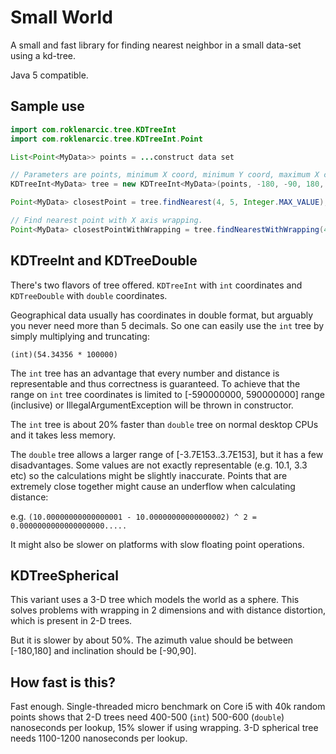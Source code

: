 # Small World

A small and fast library for finding nearest neighbor in a small data-set using a kd-tree.

Java 5 compatible.

## Sample use

```java
import com.roklenarcic.tree.KDTreeInt
import com.roklenarcic.tree.KDTreeInt.Point

List<Point<MyData>> points = ...construct data set

// Parameters are points, minimum X coord, minimum Y coord, maximum X coord, maximum Y coord, all inclusive.
KDTreeInt<MyData> tree = new KDTreeInt<MyData>(points, -180, -90, 180, 90);

Point<MyData> closestPoint = tree.findNearest(4, 5, Integer.MAX_VALUE);

// Find nearest point with X axis wrapping.
Point<MyData> closestPointWithWrapping = tree.findNearestWithWrapping(4, 5, Integer.MAX_VALUE);
```

## KDTreeInt and KDTreeDouble

There's two flavors of tree offered. `KDTreeInt` with `int` coordinates and `KDTreeDouble` with `double` coordinates.

Geographical data usually has coordinates in double format, but arguably you never need more than 5 decimals.
So one can easily use the `int` tree by simply multiplying and truncating:

`(int)(54.34356 * 100000)`

The `int` tree has an advantage that every number and distance is representable and thus correctness is guaranteed.
To achieve that the range on `int` tree coordinates is limited to [-590000000, 590000000] range (inclusive) or IllegalArgumentException will be thrown in constructor.

The `int` tree is about 20% faster than `double` tree on normal desktop CPUs and it takes less memory.

The `double` tree allows a larger range of [-3.7E153..3.7E153], but it has a few disadvantages.
Some values are not exactly representable (e.g. 10.1, 3.3 etc) so the calculations might be slightly inaccurate.
Points that are extremely close together might cause an underflow when calculating distance:

e.g. `(10.00000000000000001 - 10.00000000000000002) ^ 2 = 0.0000000000000000000.....`

It might also be slower on platforms with slow floating point operations.

## KDTreeSpherical

This variant uses a 3-D tree which models the world as a sphere. This solves problems with wrapping in 2 dimensions and with distance distortion, which is present in 2-D trees.

But it is slower by about 50%. The azimuth value should be between [-180,180] and inclination should be [-90,90].

## How fast is this?

Fast enough. Single-threaded micro benchmark on Core i5 with 40k random points shows that 2-D trees need 400-500 (`int`) 500-600 (`double`) nanoseconds per lookup, 15% slower if using wrapping.
3-D spherical tree needs 1100-1200 nanoseconds per lookup.
